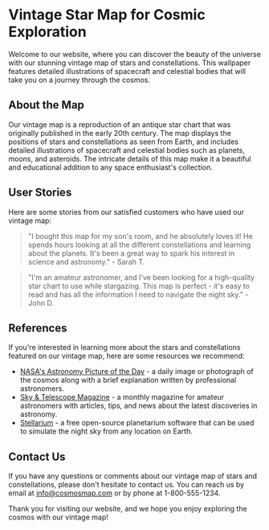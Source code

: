 <!--
Write me content for website with wallpaper which alt text is:

"A vintage map of the stars and constellations, with detailed illustrations of spacecraft and celestial bodies."

The name/title of the page should not be 1:1 copy of the alt text but rather a real content of the website which is using this wallpaper.

- Use markdown format 
- Start with the heading
- The content should look like a real website 
- Include real sections like references, contact, user stories, etc. use things relevant to the page purpose.
- Feel free to use structure like headings, bullets, numbering, blockquotes, paragraphs, horizontal lines, etc.
- You can use formatting like bold or _italic_
- You can include UTF-8 emojis
- Links should be only #hash anchors (and you can refer to the document itself)
- Do not include images
-->

<!--font:Montserrat-->

# Vintage Star Map for Cosmic Exploration

Welcome to our website, where you can discover the beauty of the universe with our stunning vintage map of stars and constellations. This wallpaper features detailed illustrations of spacecraft and celestial bodies that will take you on a journey through the cosmos.

## About the Map

Our vintage map is a reproduction of an antique star chart that was originally published in the early 20th century. The map displays the positions of stars and constellations as seen from Earth, and includes detailed illustrations of spacecraft and celestial bodies such as planets, moons, and asteroids. The intricate details of this map make it a beautiful and educational addition to any space enthusiast's collection.

## User Stories

Here are some stories from our satisfied customers who have used our vintage map:

> "I bought this map for my son's room, and he absolutely loves it! He spends hours looking at all the different constellations and learning about the planets. It's been a great way to spark his interest in science and astronomy." - Sarah T.

> "I'm an amateur astronomer, and I've been looking for a high-quality star chart to use while stargazing. This map is perfect - it's easy to read and has all the information I need to navigate the night sky." - John D.

## References

If you're interested in learning more about the stars and constellations featured on our vintage map, here are some resources we recommend:

- [NASA's Astronomy Picture of the Day](#apod) - a daily image or photograph of the cosmos along with a brief explanation written by professional astronomers.
- [Sky & Telescope Magazine](#sky-telescope) - a monthly magazine for amateur astronomers with articles, tips, and news about the latest discoveries in astronomy.
- [Stellarium](#stellarium) - a free open-source planetarium software that can be used to simulate the night sky from any location on Earth.

## Contact Us

If you have any questions or comments about our vintage map of stars and constellations, please don't hesitate to contact us. You can reach us by email at [info@cosmosmap.com](mailto:info@cosmosmap.com) or by phone at 1-800-555-1234.

Thank you for visiting our website, and we hope you enjoy exploring the cosmos with our vintage map!
